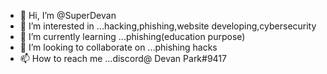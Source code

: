- 👋 Hi, I’m @SuperDevan
- 👀 I’m interested in ...hacking,phishing,website developing,cybersecurity
- 🌱 I’m currently learning ...phishing(education purpose)
- 💞️ I’m looking to collaborate on ...phishing hacks
- 📫 How to reach me ...discord@ Devan Park#9417

<!---
SuperDevan/SuperDevan is a ✨ special ✨ repository because its `README.md` (this file) appears on your GitHub profile.
You can click the Preview link to take a look at your changes.
--->
